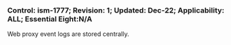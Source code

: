### Control: ism-1777; Revision: 1; Updated: Dec-22; Applicability: ALL; Essential Eight:N/A
<p>Web proxy event logs are stored centrally.</p>